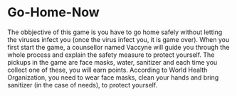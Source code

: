 # Go-Home-Now

The obbjective of this game is you have to go home safely without letting the viruses infect you (once the virus infect you, it is game over). When you first start the game, a counsellor named Vaccyne will guide you through the whole process and explain the safety measure to protect yourself. 
The pickups in the game are face masks, water, sanitizer and each time you collect one of these, you will earn points. According to World Health Organization, you need to wear face masks, clean your hands and bring sanitizer (in the case of needs), to protect yourself. 
